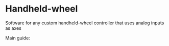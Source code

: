 # Handheld-wheel
Software for any custom handheld-wheel controller that uses analog inputs as axes

Main guide:
